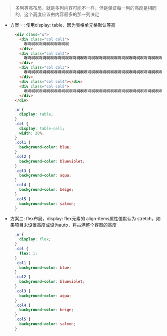 > 多列等高布局，就是多列内容可能不一样，但是保证每一列的高度是相同的，这个高度应该由内容最多的那一列决定

- 方案一: 使用display: table，因为表格单元格默认等高

  ```html
    <div class="w">
      <div class="col col1">
        啊啊啊啊啊啊啊啊啊啊啊啊
      </div>
      <div class="col col2">
        啊啊啊啊啊啊啊啊啊啊啊啊啊啊啊啊啊啊啊啊啊啊啊啊啊啊啊啊啊啊啊啊啊啊啊啊啊啊啊啊啊啊啊啊啊啊啊啊啊
      </div>
      <div class="col col3">
        啊啊啊啊啊啊啊啊啊啊啊啊啊啊啊啊啊啊啊啊啊啊啊啊啊啊啊啊啊啊啊啊啊啊啊啊啊啊啊啊啊啊啊啊啊啊啊啊啊啊啊啊啊啊啊啊啊啊啊啊啊啊啊啊啊啊啊啊啊啊啊啊啊啊啊啊啊啊啊啊啊啊啊啊啊啊啊啊啊啊啊啊啊啊
      </div>
      <div class="col col4"></div>
      <div class="col col5">
        啊啊啊啊啊啊啊啊啊啊啊啊啊啊啊啊啊啊啊啊啊啊啊啊啊啊啊啊啊啊啊啊啊啊啊啊啊啊啊啊啊啊啊啊啊啊啊啊啊啊啊啊啊啊啊啊啊啊啊啊啊啊啊啊啊啊啊啊啊啊啊啊啊啊啊啊啊啊啊啊啊啊啊啊啊啊啊啊啊啊啊啊啊啊啊啊啊啊啊啊啊啊啊啊啊啊啊啊啊啊啊啊啊啊啊啊啊啊啊啊啊啊啊啊啊啊啊啊啊啊啊啊啊啊啊啊啊啊啊啊啊
      </div>
    </div>
  ```
  ```css
    .w {
      display: table;
    }
    .col {
      display: table-cell;
      width: 20%;
    }
    .col1 {
      background-color: blue;
    }
    .col2 {
      background-color: blueviolet;
    }
    .col3 {
      background-color: aqua;
    }
    .col4 {
      background-color: beige;
    }
    .col5 {
      background-color: salmon;
    }
  ```

- 方案二: flex布局，display: flex元素的 align-items属性值默认为 stretch，如果项目未设置高度或设为auto，将占满整个容器的高度

  ```css
    .w {
      display: flex;
    }
    .col {
      flex: 1;
    }
    .col1 {
      background-color: blue;
    }
    .col2 {
      background-color: blueviolet;
    }
    .col3 {
      background-color: aqua;
    }
    .col4 {
      background-color: beige;
    }
    .col5 {
      background-color: salmon;
    }
  ```